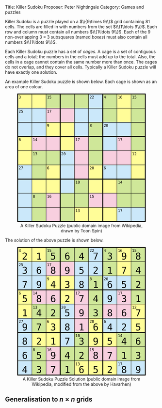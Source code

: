 Title: Killer Sudoku
Proposer: Peter Nightingale
Category: Games and puzzles

Killer Sudoku is a puzzle played on a $\\{9\times 9\\}$ grid containing 81 cells. 
The cells are filled in with numbers from the set $\\{1\ldots 9\\}$.
Each row and column must contain all numbers $\\{1\ldots 9\\}$. Each of the 9
non-overlapping $3\times 3$ subsquares (named *boxes*) must also contain all numbers $\\{1\ldots 9\\}$.

Each Killer Sudoku puzzle has a set of *cages*. A cage is a set of contiguous cells
and a total; the numbers in the cells must add up to the total. Also, the cells in
a cage cannot contain the same number more than once. The cages do not overlap, 
and they cover all cells. 
Typically a Killer Sudoku puzzle will have exactly one solution. 

An example Killer Sudoku puzzle is shown below. Each cage is shown as an area of one colour.

<center>
<figure>
  <img src="assets/Killersudoku_color.svg" alt="Killer Sudoku Puzzle">
  <figcaption>A Killer Sudoku Puzzle (public domain image from Wikipedia, drawn by Toon Spin)</figcaption>
</figure>
</center>

The solution of the above puzzle is shown below. 

<center>
<figure>
  <img src="assets/Killersudoku_color_solution.svg" alt="Killer Sudoku Puzzle Solution">
  <figcaption>A Killer Sudoku Puzzle Solution (public domain image from Wikipedia, modified from the above by Havarhen)</figcaption>
</figure>
</center>





Generalisation to $n \times n$ grids
------



